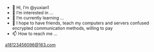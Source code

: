 - 👋 Hi, I’m @yuxian1
- 👀 I’m interested in ...
- 🌱 I’m currently learning ...
- 💞️ I hope to have friends, teach my computers and servers confused encrypted communication methods, willing to pay
- 📫 How to reach me ...

<!---
yuxian1/yuxian1 is a ✨ special ✨ repository because its `README.md` (this file) appears on your GitHub profile.
You can click the Preview link to take a look at your changes.
--->
a18123456096@163.com
